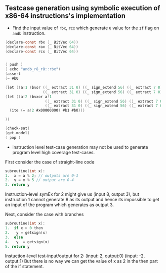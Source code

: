 ## Testcase generation using symbolic execution of x86-64 instructions's implementation
- Find the input value of `rbx`, `rcx` which generate `0` value for the `zf` flag on `andb` instruction.

```C
(declare-const rbx (_ BitVec 64))
(declare-const rax (_ BitVec 64))
(declare-const rcx (_ BitVec 64))


( push )
( echo "andb_r8_r8::rbx")
(assert
(= #b0

(let ((a!1 (bvor ((_ extract 31 0) ((_ sign_extend 56) ((_ extract 7 0) rbx)))
                 ((_ extract 31 0) ((_ sign_extend 56) ((_ extract 7 0) rcx))))))
(let ((a!2 (bvxor a!1
                  ((_ extract 31 0) ((_ sign_extend 56) ((_ extract 7 0) rcx)))
                  ((_ extract 31 0) ((_ sign_extend 56) ((_ extract 7 0) rbx))))))
  (ite (= a!2 #x00000000) #b1 #b0)))

))

(check-sat)
(get-model)
( pop )
```
- instruction level test-case generation may not be used to generate program level high coverage test-cases.

First consider the case of straight-line code
```C
subroutine(int x):
1.  x = a % 2; // outputs are 0-1
2.  y = x % 5 // output are 0-4
3. return y
```
Instruction-level symEx for 2 might give us (input 8, output 3), but instruction 1 cannot generate 8 as its output and hence its impossible to get an input of the program which  generates as output 3.

Next, consider the case with branches
```C
subroutine(int x):
1.  if x > 0 then
2.   y = getsign(x)
3.  else
4.   y  = getsign(x)
5. return y
```
Instuction-level test-input/output for 2: (input: 2, output:0) (input: -2, output:1)
But there is no way we can get the value of x as 2 in the then part of the if statement.
